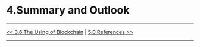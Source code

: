 # 4.Summary and Outlook 


***

[<< 3.6.The Using of Blockchain](3.6.The_Using_of_Blockchain.md) | [5.0.References >>](5.0.References.md)

***
